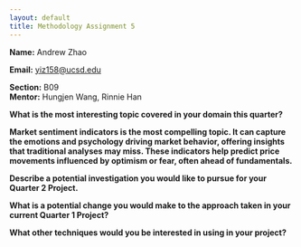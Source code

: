 ```yaml
---
layout: default
title: Methodology Assignment 5
---
```


**Name:** Andrew Zhao

**Email:** yiz158@ucsd.edu

**Section:** B09  
**Mentor:** Hungjen Wang, Rinnie Han  

**What is the most interesting topic covered in your domain this quarter?**

**Market sentiment indicators is the most compelling topic. It can capture the emotions and psychology driving market behavior, offering insights that traditional analyses may miss. These indicators help predict price movements influenced by optimism or fear, often ahead of fundamentals.**


**Describe a potential investigation you would like to pursue for your Quarter 2 Project.**  

**What is a potential change you would make to the approach taken in your current Quarter 1 Project?**  

**What other techniques would you be interested in using in your project?**  
